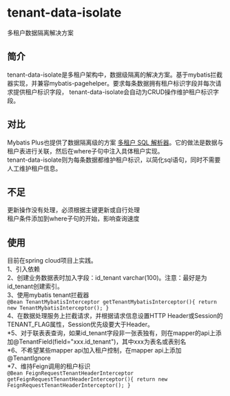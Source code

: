 # tenant-data-isolate
多租户数据隔离解决方案
## 简介
tenant-data-isolate是多租户架构中，数据级隔离的解决方案。基于mybatis拦截器实现，并兼容mybatis-pagehelper。要求每条数据拥有租户标识字段并每次请求提供租户标识字段，
tenant-data-isolate会自动为CRUD操作维护租户标识字段。
## 对比
Mybatis Plus也提供了数据隔离级的方案 [多租户 SQL 解析器](https://mp.baomidou.com/guide/tenant.html)。它的做法是数据与租户表进行关联，然后在where子句中注入具体租户实现。  
tenant-data-isolate则为每条数据都维护租户标识，以简化sql语句，同时不需要人工维护租户信息。
## 不足
更新操作没有处理，必须根据主键更新或自行处理  
租户条件添加到where子句的开始，影响查询速度
## 使用
目前在spring cloud项目上实践。  
1、引入依赖  
2、创建业务数据表时加入字段：id_tenant varchar(100)。注意：最好是为id_tenant创建索引。  
3、使用mybatis tenant拦截器  
`@Bean
TenantMybatisInterceptor getTenantMybatisInterceptor(){
  return new TenantMybatisInterceptor();
}`  
4、在数据处理服务上拦截请求，并根据请求信息设置HTTP Header或Session的TENANT_FLAG属性，Session优先级要大于Header。  
*5、对于联表表查询，如果id_tenant字段非一张表独有，则在mapper的api上添加@TenantField(field="xxx.id_tenant")，其中xxx为表名或表别名  
*6、不希望某些mapper api加入租户控制，在mapper api上添加@TenantIgnore  
*7、维持Feign调用的租户标识  
`@Bean
FeignRequestTenantHeaderInterceptor getFeignRequestTenantHeaderInterceptor(){
  return new FeignRequestTenantHeaderInterceptor();
}`